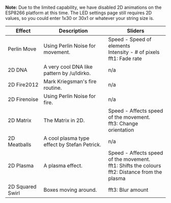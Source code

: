 **Note:** Due to the limited capability, we have disabled 2D animations on the ESP8266 platform at this time. The LED settings page still requires 2D values, so you could enter 1x30 or 30x1 or whatever your string size is.


| Effect | Description | Sliders
| --- | --- | ---
| Perlin Move | Using Perlin Noise for movement. | Speed - Speed of elements<br/>Intensity - # of pixels<br />fft1: Fade rate
| 2D DNA | A very cool DNA like pattern by /u/ldirko. | n/a
| 2D Fire2012 | Mark Kriegsman's fire routine. | n/a
| 2D Firenoise | Using Perlin Noise for fire. | n/a
| 2D Matrix | The Matrix in 2D. | Speed - Affects speed of the movement. <br /> fft3: Change orientation
| 2D Meatballs | A cool plasma type effect by Stefan Petrick. | n/a
| 2D Plasma | A plasma effect. | Speed - Affects speed of the movement. <br />  fft1: Shifts the colours <br />fft2: Distance from the plasma
| 2D Squared Swirl | Boxes moving around. | fft3: Blur amount
